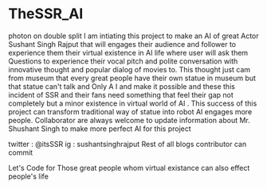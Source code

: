 # TheSSR_AI
photon on double split I am intiating this project to make an AI of great Actor Sushant Singh Rajput that will engages their audience and follower to experience them their virtual existence in AI life where user will ask them Questions to experience their vocal pitch and polite conversation with innovative thought and popular dialog of movies to.  This thought just cam from museum that every great people have their own statue in museum but that statue can't talk and Only A I and make it possible and these this incident of SSR and their fans need something that feel their gap not completely but a minor existence in virtual world of AI . This success of this project can transform traditional way of statue into robot AI engages more people.  Collaborator are  always welcome to update information about Mr. Shushant Singh to make more perfect AI for this project   

twitter : @itsSSR
ig : sushantsinghrajput
Rest of all blogs contributor can commit 

Let's Code for Those great people whom virtual existance can also effect people's life 
